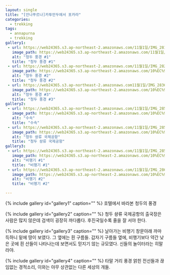 ```yaml
---
layout: single
title: "[안나푸르나]카투만두에서 포카라"
categories:
  - trekking
tags:
  - annapurna
  - trekking
gallery1:
 - url: https://web24365.s3.ap-northeast-2.amazonaws.com/11월1일/IMG_2816.heic
   image_path: https://web24365.s3.ap-northeast-2.amazonaws.com/11월1일/IMG_2816.heic
   alt: "청두 풍경 #1"
   title: "청두 풍경 #1"
 - url: https://web24365.s3.ap-northeast-2.amazonaws.com/11월1일/IMG_2824.png
   image_path: https://web24365.s3.ap-northeast-2.amazonaws.com/10%EC%9B%9431%EC%9D%BC/IMG_2824.png
   alt: "청두 풍경 #2"
   title: "청두 풍경 #2"
 - url: https://web24365.s3.ap-northeast-2.amazonaws.com11월1일/IMG_2836.png
   image_path: https://web24365.s3.ap-northeast-2.amazonaws.com/10%EC%9B%9431%EC%9D%BC/IMG_2836.png
   alt: "청두 풍경 #3"
   title: "청두 풍경 #3"
gallery2:
 - url: https://web24365.s3.ap-northeast-2.amazonaws.com/11월1일/IMG_2850.png
   image_path: https://web24365.s3.ap-northeast-2.amazonaws.com/10%EC%9B%9431%EC%9D%BC/IMG_2685_1.png
   alt: "수속"
   title: "수속"
 - url: https://web24365.s3.ap-northeast-2.amazonaws.com/11월1일/IMG_2852.png
   image_path: https://web24365.s3.ap-northeast-2.amazonaws.com/10%EC%9B%9431%EC%9D%BC/IMG_2686.png
   alt: "청두 솽류 국제공항"
   title: "청두 솽류 국제공항"
gallery3:
 - url: https://web24365.s3.ap-northeast-2.amazonaws.com/11월1일/IMG_2855.png
   image_path: https://web24365.s3.ap-northeast-2.amazonaws.com/10%EC%9B%9431%EC%9D%BC/IMG_2691.png
   alt: "비행기 #1"
   title: "비행기 #1"
 - url: https://web24365.s3.ap-northeast-2.amazonaws.com/11월1일/IMG_2868.png
   image_path: https://web24365.s3.ap-northeast-2.amazonaws.com/10%EC%9B%9431%EC%9D%BC/IMG_2699.png
   alt: "비행기 #2"
   title: "비행기 #2"

---
```


{% include gallery id="gallery1" caption="" %}
호텔에서 바라본 청두의 풍경

{% include gallery id="gallery2" caption="" %}
청두 솽류 국제공항의 출국장은 사람은 많지 않은데 검색이 굉장히 까다롭다.
후진국일수록 줄을 잘 서야 한다.

{% include gallery id="gallery3" caption="" %}
날아가는 비행기 창문아래 까마득하니 밑에 땅이 보였다. 그 옆에는 흰 구름들. 
갑자기 구름들 옆에, 비행기보다 약간 낮은 곳에 흰 산들이 나타나는데 보면서도 믿지기 않는 규모였다.
신들의 놀이터라는 히말라야.


{% include gallery id="gallery4" caption="" %}
타말 거리 풍경
얽힌 전선들과 끊임없는 경적소리, 이와는 아무 상관없는 다른 세상의 개들.